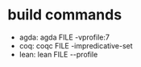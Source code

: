
# build commands

- agda: agda FILE -vprofile:7
- coq:  coqc FILE -impredicative-set
- lean: lean FILE --profile
